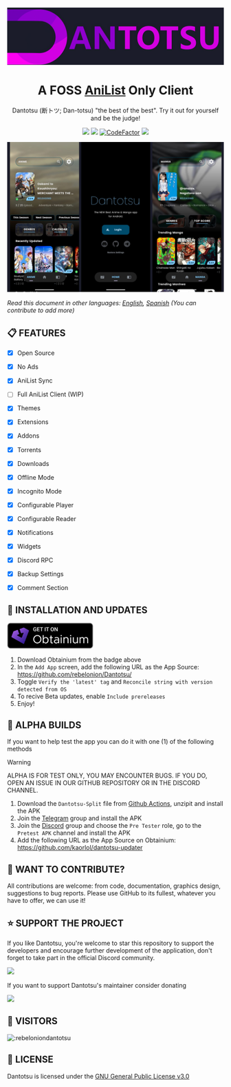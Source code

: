 
![banner](assets/banner.png)

<h1 align="center">
A FOSS <a href="https://anilist.co/">AniList</a> Only Client
</h1>

<p align="center">
Dantotsu (断トツ; Dan-totsu) "the best of the best". Try it out for yourself and be the judge!
</p>

<p align="center">
   <img src="https://img.shields.io/badge/platforms-android-blueviolet?style=for-the-badge"/>
   <a href="https://github.com/rebelonion/Dantotsu/releases"><img src="https://img.shields.io/github/downloads/rebelonion/Dantotsu/total?color=%233DDC84&logo=android&logoColor=%23fff&style=for-the-badge"></a>
   <a href="https://www.codefactor.io/repository/github/rebelonion/dantotsu"><img src="https://www.codefactor.io/repository/github/rebelonion/dantotsu/badge?color=%233DDC84&logo=android&logoColor=%23fff&style=for-the-badge" alt="CodeFactor" /></a>
   <a href="https://discord.gg/4HPZ5nAWwM"><img src="https://img.shields.io/discord/358599430502481920.svg?style=for-the-badge&logo=discord&colorB=7289DA"></a>
</p>

![screenshot](assets/dantotsu-screenshot.png)

*Read this document in other languages: [English](README.md), [Spanish](docs/README.es.md) (You can contribute to add more)*

## 📋 FEATURES 

- [x] Open Source
- [x] No Ads
- [x] AniList Sync
- [ ] Full AniList Client (WIP)
- [x] Themes
- [x] Extensions
- [x] Addons
- [x] Torrents
- [x] Downloads
- [x] Offline Mode
- [x] Incognito Mode
- [x] Configurable Player
- [x] Configurable Reader
- [x] Notifications
- [x] Widgets
- [x] Discord RPC
- [x] Backup Settings
- [x] Comment Section


## 💾 INSTALLATION AND UPDATES 

<a href="https://github.com/ImranR98/Obtainium/releases"><img src="https://github.com/andrew1412/Dantotsu/blob/dev/assets/badge_obtainium.png?raw=true" width=200px></a>

1. Download Obtainium from the badge above
2. In the `Add App` screen, add the following URL as the App Source: https://github.com/rebelonion/Dantotsu/
3. Toggle `Verify the 'latest' tag` and `Reconcile string with version detected from OS`
4. To recive Beta updates, enable `Include prereleases`
5. Enjoy!

## 🚧 ALPHA BUILDS 

If you want to help test the app you can do it with one (1) of the following methods

> [!warning]
> ALPHA IS FOR TEST ONLY, YOU MAY ENCOUNTER BUGS. IF YOU DO, OPEN AN ISSUE IN OUR GITHUB REPOSITORY OR IN THE DISCORD CHANNEL.

1. Download the `Dantotsu-Split` file from [Github Actions](https://github.com/rebelonion/Dantotsu/actions), unzipit and install the APK
2. Join the [Telegram](https://t.me/+gzBCQExtLQo1YTNh) group and install the APK
3. Join the [Discord](https://discord.gg/4HPZ5nAWwM) group and choose the `Pre Tester` role, go to the `Pretest APK` channel and install the APK
4. Add the following URL as the App Source on Obtainium: https://github.com/kaorlol/dantotsu-updater


## 🤝 WANT TO CONTRIBUTE? 

All contributions are welcome: from code, documentation, graphics design, suggestions to bug reports. Please use GitHub to its fullest, whatever you have to offer, we can use it!


## ⭐ SUPPORT THE PROJECT 
If you like Dantotsu, you're welcome to star this repository to support the developers and encourage further development of the application, don't forget to take part in the official Discord community.

<p align="left">
   <a href="https://discord.gg/4HPZ5nAWwM">
      <img src="https://invidget.switchblade.xyz/4HPZ5nAWwM">
   </a>
</p>

If you want to support Dantotsu's maintainer consider donating

<a href="https://www.buymeacoffee.com/rebelonion"><img src="https://img.buymeacoffee.com/button-api/?text=Buy me a coffee&emoji=&slug=rebelonion&button_colour=FFDD00&font_colour=030201&font_family=Poppins&outline_colour=000000&coffee_colour=ffffff" /></a>

## 👀 VISITORS 

<img src="https://count.getloli.com/get/@:rebeloniondantotsu" alt=":rebeloniondantotsu" />

## 📜 LICENSE 

Dantotsu is licensed under the [GNU General Public License v3.0](LICENSE.md)
